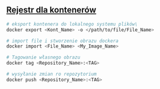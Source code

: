 
## [Rejestr dla kontenerów](https://szkolachmury.pl/kubernetes/tydzien-3-podstawy-kontenerow-2/rejestr-dla-kontenerow/)

```bash
# eksport kontenera do lokalnego systemu plików\
docker export <Kont_Name> -o </path/to/file/File_Name>
```

```bash
# import file i stworzenie obrazu dockera
docker import <File_Name> <My_Image_Name>
```

```bash
# Tagowanie własnego obrazu
docker tag <Repository_Name>:<TAG>
```

```bash
# wysyłanie zmian ro repozytorium
docker push <Repository_Name>:<TAG>
```